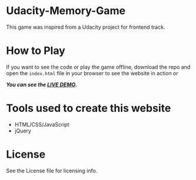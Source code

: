 # Udacity-Memory-Game
This game was inspired from a Udacity project for frontend track.


# How to Play

If you want to see the code or play the game offline, download the repo and open the `index.html` file in your browser to see the website in action or 

***You can see the [LIVE DEMO](https://rudevdr.github.io/udacity_memory_game/index.html).*** 


# Tools used to create this website

* HTML/CSS/JavaScript
* jQuery

# License

See the License file for licensing info.
